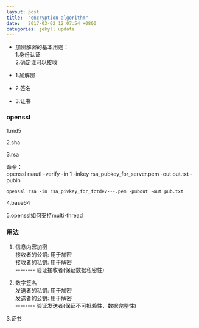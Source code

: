 ```yaml
---
layout: post
title:  "encryption algorithm"
date:   2017-03-02 12:07:54 +0800
categories: jekyll update
---
```


* 加密解密的基本用途：        
  1.身份认证      
  2.确定谁可以接收    

* 1.加解密  

* 2.签名  

* 3.证书  

### openssl  

  1.md5                               
                                
  2.sha                               
                                
  3.rsa                               
                                
  命令：                             
    openssl rsautl -verify -in 1 -inkey rsa_pubkey_for_server.pem -out out.txt -pubin                           
                                
    openssl rsa -in rsa_pivkey_for_fctdev---.pem -pubout -out pub.txt                           
  4.base64                                
                                
  5.openssl如何支持multi-thread                               
                                
                                
### 用法                           
  1. 信息内容加密                               
     接收者的公钥: 用于加密                             
     接收者的私钥: 用于解密                             
      --------  验证接收者(保证数据私密性)                                
                                
  2. 数字签名                             
     发送者的私钥: 用于加密                             
     发送者的公钥: 用于解密                             
       --------  验证发送者(保证不可抵赖性、数据完整性)                             
                                
  3.证书                                
                                
                                
                                




